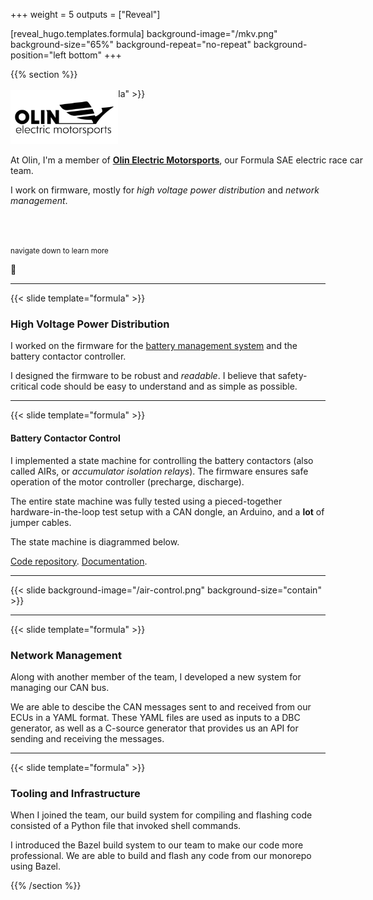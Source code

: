 +++
weight = 5
outputs = ["Reveal"]

[reveal_hugo.templates.formula]
background-image="/mkv.png"
background-size="65%"
background-repeat="no-repeat"
background-position="left bottom"
+++

{{% section %}}

{{< slide template="formula" >}}

<div style="text-align: left; margin: -2em -5em 0 0">

<img style="border: none; box-shadow: none; margin: 0;" src="/oem-logo.png"
width="30%"/>

At Olin, I'm a member of [**Olin Electric
Motorsports**](https://www.olinelectricmotorsports.com), our Formula SAE electric
race car team.

I work on firmware, mostly for _high voltage power distribution_ and _network
management_.

</div>

<br />
<br />

<small>navigate down to learn more</small>

🔽

---

{{< slide template="formula" >}}

<div style="text-align: left">

### High Voltage Power Distribution

I worked on the firmware for the [battery management system](#mkv-bms) and the
battery contactor controller.

I designed the firmware to be robust and _readable_. I believe that
safety-critical code should be easy to understand and as simple as possible.

</div>

---

{{< slide template="formula" >}}

<div style="text-align: left">

#### Battery Contactor Control

I implemented a state machine for controlling the battery contactors (also
called AIRs, or _accumulator isolation relays_). The firmware ensures safe
operation of the motor controller (precharge, discharge).

The entire state machine was fully tested using a pieced-together
hardware-in-the-loop test setup with a CAN dongle, an Arduino, and a **lot** of
jumper cables.

The state machine is diagrammed below.

[Code repository](https://github.com/olin-electric-motorsports/olin-electric-motorsports/tree/main/vehicle/mkv/software/air_control).
[Documentation](https://docs.olinelectricmotorsports.com/share/13fffae6-b6f3-4f28-8fd8-b853e9c5ab8c).

</div>

---

{{< slide background-image="/air-control.png" background-size="contain" >}}

---

{{< slide template="formula" >}}

<div style="text-align: left">

### Network Management

Along with another member of the team, I developed a new system for managing our
CAN bus.

We are able to descibe the CAN messages sent to and received from our ECUs in a
YAML format. These YAML files are used as inputs to a DBC generator, as well as
a C-source generator that provides us an API for sending and receiving the
messages.

</div>

---

{{< slide template="formula" >}}

<div style="text-align: left">

### Tooling and Infrastructure

When I joined the team, our build system for compiling and flashing code
consisted of a Python file that invoked shell commands.

I introduced the Bazel build system to our team to make our code more
professional. We are able to build and flash any code from our monorepo using
Bazel.

</div>

{{% /section %}}
